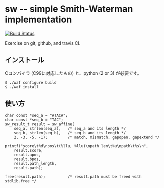 
# sw -- simple Smith-Waterman implementation

[![Build Status](https://travis-ci.org/ocxtal/sw.svg?branch=master)](https://travis-ci.org/ocxtal/sw)

Exercise on git, github, and travis CI.

## インストール

Cコンパイラ (C99に対応したもの) と、python (2 or 3) が必要です。
	
	$ ./waf configure build
	$ ./waf install

## 使い方

	char const *seq_a = "ATACA";
	char const *seq_b = "TAC";
	sw_result_t result = sw_affine(
		seq_a, strlen(seq_a),	/* seq_a and its length */
		seq_b, strlen(seq_b),	/* seq_b and its length */
		2, -3, -5, -1);			/* match, mismatch, gapopen, gapextend */

	printf("score\t%d\npos\t(%llu, %llu)\npath len\t%u\npath\t%s\n",
		result.score,
		result.apos,
		result.bpos,
		result.path_length,
		result.path);

	free(result.path);			/* result.path must be freed with stdlib.free */
